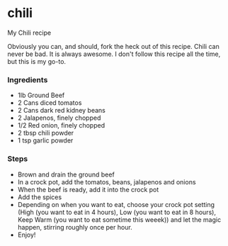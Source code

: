 chili
=====

My Chili recipe

Obviously you can, and should, fork the heck out of this recipe. Chili can never be bad. It is always awesome. I don't follow this recipe all the time, but this is my go-to.

### Ingredients

* 1lb Ground Beef
* 2 Cans diced tomatos
* 2 Cans dark red kidney beans
* 2 Jalapenos, finely chopped
* 1/2 Red onion, finely chopped
* 2 tbsp chili powder
* 1 tsp garlic powder

### Steps

* Brown and drain the ground beef
* In a crock pot, add the tomatos, beans, jalapenos and onions
* When the beef is ready, add it into the crock pot
* Add the spices
* Depending on when you want to eat, choose your crock pot setting (High (you want to eat in 4 hours), Low (you want to eat in 8 hours), Keep Warm (you want to eat sometime this weeek)) and let the magic happen, stirring roughly once per hour.
* Enjoy!

